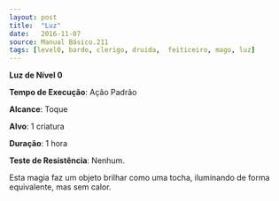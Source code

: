 ```yaml
---
layout: post
title:  "Luz"
date:   2016-11-07
source: Manual Básico.211
tags: [level0, bardo, clerigo, druida,  feiticeiro, mago, luz]
---
```


**Luz de Nível 0**

**Tempo de Execução**: Ação Padrão

**Alcance**: Toque

**Alvo**: 1 criatura

**Duração**: 1 hora

**Teste de Resistência**: Nenhum.

Esta magia faz um objeto brilhar
como uma tocha, iluminando de forma
equivalente, mas sem calor.